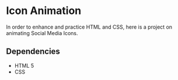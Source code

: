 # Icon Animation

In order to enhance and practice HTML and CSS, here is a project on animating Social Media Icons.

## Dependencies

- HTML 5
- CSS

